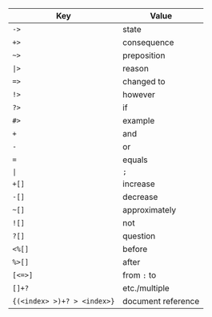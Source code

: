 | Key | Value |
|-----|-------|
| `->` | state |
| `+>` | consequence |
| `~>` | preposition |
| <code>&#124;></code> | reason |
| `=>` | changed to |
| `!>` | however |
| `?>` | if |
| `#>` | example |
| `+` | and |
| `-` | or |
| `=` | equals |
| <code>&#124;</code> | `;` |
| `+[]` | increase |
| `-[]` | decrease |
| `~[]` | approximately |
| `![]` | not |
| `?[]` | question |
| `<%[]` | before |
| `%>[]` | after |
| `[<=>]` | from `:` to |
| `[]+?` | etc./multiple |
| `{(<index> >)+? > <index>}` | document reference |
